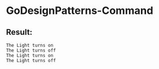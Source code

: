 # GoDesignPatterns-Command

## Result:
```
The Light turns on
The Light turns off
The Light turns on
The Light turns off
```